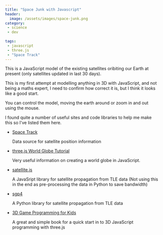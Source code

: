 ```yaml
---
title: "Space Junk with Javascript"
header:
  image: /assets/images/space-junk.png
category:
 - science
 - dev
 
tags:
 - javascript
 - three.js
 - "Space Track"
---
```


This is a JavaScript model of the existing satellites oribiting our Earth at present 
(only satellites updated in last 30 days).

<div id="space-junk" style="width:100%; background:black;"></div>
<script src="https://code.jquery.com/jquery-3.2.1.min.js"></script>
<script src="/assets/js/threejs/three.min.js"></script>
<script src="/assets/js/threejs/OrbitControls.js"></script>
<script>

  let aspectRatio = '16:9';
  let POS_X = 1800;
  let POS_Y = 1000;
  let POS_Z = 1800;
  let WIDTH;
  let HEIGHT;

  let FOV = 45;
  let NEAR = 1;
  let FAR = 4000;

  let controls, scene, camera, renderer;

  function getRatioFactor(aspectRatio) {
    switch (aspectRatio) {
      case '16:9':
        return 0.5625;
      case '4:3':
        return 0.75;
    }
  }

  function init() {
  
  $("#space-junk").css('border', '1px solid red');
  WIDTH = $("#space-junk").outerWidth();
  HEIGHT = WIDTH * getRatioFactor(aspectRatio)

  $("#space-junk").css('height', HEIGHT + 'px');

  // This is where stuff in our animation will happen:
  scene = new THREE.Scene();

  // This will draw what the camera sees onto the screen:
  renderer = new THREE.WebGLRenderer();
  renderer.setSize(WIDTH, HEIGHT);

  // 3D red/green
  //anaglyphRenderer = new THREE.AnaglyphEffect( renderer );
  //anaglyphRenderer.setSize(WIDTH, HEIGHT);

renderer.setClearColor(0x111111);
$("#space-junk").append(renderer.domElement);

// Create Globe
// setup a camera that points to the center
camera = new THREE.PerspectiveCamera(FOV, WIDTH / HEIGHT, NEAR, FAR);
camera.position.set(POS_X, POS_Y, POS_Z);
camera.lookAt(new THREE.Vector3(0, 0, 0));
scene.add(camera);

controls = new THREE.OrbitControls( camera, renderer.domElement );
//controls.target.copy( vector );
//controls = new THREE.OrbitControls(camera);
//        controls.damping = 0.2;
//controls.addEventListener('change', render);
  }

  // ref: http://stackoverflow.com/a/1293163/2343
  // This will parse a delimited string into an array of
  // arrays. The default delimiter is the comma, but this
  // can be overriden in the second argument.
  function csvToArray(strData, strDelimiter) {
    // Check to see if the delimiter is defined. If not,
    // then default to comma.
    strDelimiter = (strDelimiter || ",");

// Create a regular expression to parse the CSV values.
let objPattern = new RegExp(
    (
      // Delimiters.
        "(\\" + strDelimiter + "|\\r?\\n|\\r|^)" +

  // Quoted fields.
"(?:\"([^\"]*(?:\"\"[^\"]*)*)\"|" +

  // Standard fields.
"([^\"\\" + strDelimiter + "\\r\\n]*))"
    ),
    "gi"
);


// Create an array to hold our data. Give the array
// a default empty first row.
let arrData = [[]];

// Create an array to hold our individual pattern
// matching groups.
let arrMatches = null;


// Keep looping over the regular expression matches
// until we can no longer find a match.
while (arrMatches = objPattern.exec( strData )){

  // Get the delimiter that was found.
  let strMatchedDelimiter = arrMatches[ 1 ];

  // Check to see if the given delimiter has a length
  // (is not the start of string) and if it matches
  // field delimiter. If id does not, then we know
  // that this delimiter is a row delimiter.
  if (
      strMatchedDelimiter.length &&
      strMatchedDelimiter !== strDelimiter
  ){

// Since we have reached a new row of data,
// add an empty row to our data array.
arrData.push( [] );

  }

  let strMatchedValue;

  // Now that we have our delimiter out of the way,
  // let's check to see which kind of value we
  // captured (quoted or unquoted).
  if (arrMatches[ 2 ]){

// We found a quoted value. When we capture
// this value, unescape any double quotes.
strMatchedValue = arrMatches[ 2 ].replace(
    new RegExp( "\"\"", "g" ),
    "\""
);

  } else {

// We found a non-quoted value.
strMatchedValue = arrMatches[ 3 ];

  }


  // Now that we have our value string, let's add
  // it to the data array.
  arrData[ arrData.length - 1 ].push( strMatchedValue );
}
console.log(arrData, 'arrData');
// Return the parsed data.
return( arrData );
  }


  // Add the earth
  // Earth radius = 6371 so we divided by 10 here
  function addEarth() {
    let spGeo = new THREE.SphereGeometry(637, 30, 30);
    console.log("got here as well");
    // load a resource
    var loader = new THREE.TextureLoader();
        loader.load(
            // resource URL
            "/assets/images/globe-1.jpg",
            // Function when resource is loaded
            function ( texture ) {
            console.log("got here");
                    texture.minFilter = THREE.LinearFilter;
                     let mat2 = new THREE.MeshPhongMaterial({
                       map: texture,
                       shininess: 0.2
                     });
                     sp = new THREE.Mesh(spGeo, mat2);
                     scene.add(sp);
            },
            // Function called when download progresses
            function ( xhr ) {
                console.log( (xhr.loaded / xhr.total * 100) + '% loaded' );
            },
            // Function called when download errors
            function ( xhr ) {
                console.log( 'An error happened' );
            }
        );
  }

  // add a simple light
  function addLights() {
  console.log("Adding lights");
    let light = new THREE.DirectionalLight(0xffffff);
    scene.add(light);
    light.position.set(POS_X, POS_Y, POS_Z);
  }


  function addSatellites() {
console.log("Adding satellites");
jQuery.get('/assets/data/satellite-data.csv', function(data) {
  let satelliteData = csvToArray(data);
  // Create geometry to merge cubes in to for efficiency
  let geom = new THREE.Geometry();
  let cubeMat = new THREE.MeshLambertMaterial({color: 0xffffff, opacity: 0.6, emissive: 0xffffff});
  //let cubeMat = new THREE.MeshLambertMaterial({opacity: 0.6});
  let materials = [];
  
  let count = 0;
  
  jQuery.each(satelliteData, function (sat) {
  
  // DEBUG /////////
  count++;
  if (count>10) break;
  // END DEBUG//////
  
let x = sat[0] / 10;
let y = sat[1] / 10;
let z = sat[2] / 10;
let size = 5;

console.log('Creating cube at ' + x + ', ' + y + ', ' + z);

let cube = new THREE.Mesh(new THREE.BoxGeometry(size, size, size, 1, 1, 1));
materials.push(cubeMat);

cube.position.x = x;
cube.position.y = y;
cube.position.z = z;
cube.lookAt(new THREE.Vector3(0, 0, 0));

cube.updateMatrix();
geom.merge(cube.geometry, cube.matrix);
  });

  let satellites = new THREE.Mesh(geom, new THREE.MeshFaceMaterial(materials));
  scene.add(satellites);
  console.log("added satellites");
});
  }

  function createCube(x, y, z, colour, size) {

if (!colour) {
  colour = 0xffffff;
}

if (!size) {
  size = 5;
}

return cube;
  }

  function render() {
    //var timer = Date.now() * 0.0001;
    //camera.position.x = (Math.cos(timer) * 1800);
    //camera.position.z = (Math.sin(timer) * 1800);
    //camera.lookAt(scene.position);
    //light.position.x = (Math.cos(timer) * 1800);
    //light.position.z = (Math.sin(timer) * 1800);
    ////light.position = camera.position;
    //light.lookAt(scene.position);

renderer.render(scene, camera);
//anaglyphRenderer.render( scene, camera );
requestAnimationFrame(render);
controls.update();
  }

  

  $(document).ready(function () {
  console.log("Page loaded");
  init();

  addEarth();
  addLights();
  addSatellites();
  render();
  });
</script>

This is my first attempt at modelling anything in 3D with JavaScript, and not being a maths expert, 
I need to confirm how correct it is, but I think it looks like a good start.

You can control the model, moving the earth around or zoom in and out using the mouse.

I found quite a number of useful sites and code libraries to help me make this so I've listed
them here.


* [Space Track](https://www.space-track.org)

  Data source for satellite position information
  
* [three.js World Globe Tutorial](http://www.smartjava.org/content/render-open-data-3d-world-globe-threejs)

  Very useful information on creating a world globe in JavaScript.
  
* [satellite.js](https://github.com/shashwatak/satellite-js)

  A JavaSript library for satellite propagation from TLE data (Not using this in the end as
    pre-processing the data in Python to save bandwidth)
    
* [sgp4](https://pypi.python.org/pypi/sgp4/")

  A Python library for satellite propagation from TLE data
  
* [3D Game Programming for Kids](http://www.amazon.co.uk/gp/product/B00HUEG8O6/ref=as_li_tl?ie=UTF8&camp=1634&creative=19450&creativeASIN=B00HUEG8O6&linkCode=as2&tag=chrismacphers-21)

  A great and simple book for a quick start in to 3D JavaScript programming with three.js 







